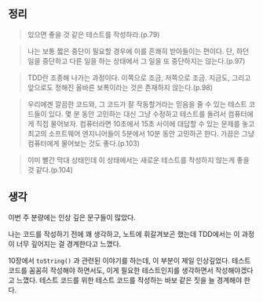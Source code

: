 ## 정리

> 있으면 좋을 것 같은 테스트를 작성하라.(p.79)

> 나는 보통 짧은 중단이 필요할 경우에 이를 흔쾌히 받아들이는 편이다. 단, 하던 일을 중단하고 다른 일을 하는 상태에서 그 일을 또 중단하지는 않는다.(p.97)

> TDD란 조종해 나가는 과정이다. 이쪽으로 조금, 저쪽으로 조금. 지금도, 그리고 앞으로도 정해진 올바른 보폭이라는 것은 존재하지 않는다.(p.98)

> 우리에겐 깔끔한 코드와, 그 코드가 잘 작동할거라는 믿음을 줄 수 있는 테스트 코드들이 있다. 몇 분 동안 고민하는 대신 그냥 수정하고 테스트를 돌려서 컴퓨터에게 직접 물어보자.
> 컴퓨터라면 10초에서 15초 사이에 대답할 수 있는 문제를 놓고 최고의 소프트웨어 엔지니어들이 5분에서 10분 동안 고민하곤 한다.
> 가끔은 그냥 컴퓨터에게 물어보는 것도 좋다.(p.103)

> 이미 빨간 막대 상태인데 이 상태에서는 새로운 테스트를 작성하지 않는게 좋을 것 같다.(p.104)

## 생각

이번 주 분량에는 인상 깊은 문구들이 많았다.

나는 코드를 작성하기 전에 꽤 생각하고, 노트에 휘갈겨보곤 했는데 TDD에서는 이 과정이 너무 깊어지는 걸 경계한다고 느꼈다.

10장에서 `toString()` 과 관련된 이야기를 하는데, 이 부분이 제일 인상깊었다.
테스트 코드를 꼼꼼히 작성해야 하면서도, 이게 필요한 테스트인지를 생각하면서 작성해야겠다고 느꼈다.
테스트 코드를 위한 테스트 코드를 작성하는 바보 같은 짓을 늘 경계해야 한다.